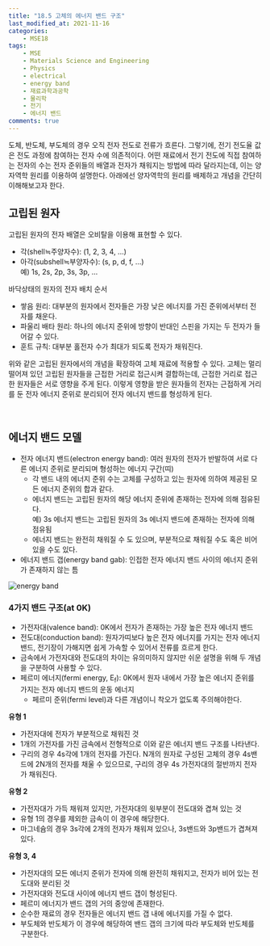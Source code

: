 ```yaml
---
title: "18.5 고체의 에너지 밴드 구조"
last_modified_at: 2021-11-16
categories:
    - MSE18
tags:
    - MSE
    - Materials Science and Engineering
    - Physics
    - electrical
    - energy band
    - 재료과학과공학
    - 물리학
    - 전기
    - 에너지 밴드
comments: true
---
```


도체, 반도체, 부도체의 경우 오직 전자 전도로 전류가 흐른다. 그렇기에, 전기 전도율 값은 전도 과정에 참여하는 전자 수에 의존적이다. 어떤 재료에서 전기 전도에 직접 참여하는 전자의 수는 전자 준위들의 배열과 전자가 채워지는 방법에 따라 달라지는데, 이는 양자역학 원리를 이용하여 설명한다. 아래에선 양자역학의 원리를 배제하고 개념을 간단히 이해해보고자 한다.

<h2>고립된 원자</h2>

고립된 원자의 전자 배열은 오비탈을 이용해 표현할 수 있다.

- 각(shell≒주양자수): (1, 2, 3, 4, ...)
- 아각(subshell≒부양자수): (s, p, d, f, ...)\
예) 1s, 2s, 2p, 3s, 3p, ...

바닥상태의 원자의 전자 배치 순서

- 쌓음 원리: 대부분의 원자에서 전자들은 가장 낮은 에너지를 가진 준위에서부터 전자를 채운다.
- 파울리 배타 원리: 하나의 에너지 준위에 방향이 반대인 스핀을 가지는 두 전자가 들어갈 수 있다.
- 훈트 규칙: 대부분 홀전자 수가 최대가 되도록 전자가 채워진다.

위와 같은 고립된 원자에서의 개념을 확장하여 고체 재료에 적용할 수 있다. 고체는 멀리 떨어져 있던 고립된 원자들을 근접한 거리로 접근시켜 결합하는데, 근접한 거리로 접근한 원자들은 서로 영향을 주게 된다. 이렇게 영향을 받은 원자들의 전자는 근접하게 거리를 둔 전자 에너지 준위로 분리되어 전자 에너지 밴드를 형성하게 된다.

<br/>

<h2>에너지 밴드 모델</h2>

- 전자 에너지 밴드(electron energy band): 여러 원자의 전자가 반발하여 서로 다른 에너지 준위로 분리되며 형성하는 에너지 구간(띠)
    - 각 밴드 내의 에너지 준위 수는 고체를 구성하고 있는 원자에 의하여 제공된 모든 에너지 준위의 합과 같다.
    - 에너지 밴드는 고립된 원자의 해당 에너지 준위에 존재하는 전자에 의해 점유된다.\
    예) 3s 에너지 밴드는 고립된 원자의 3s 에너지 밴드에 존재하는 전자에 의해 점유됨
    - 에너지 밴드는 완전히 채워질 수 도 있으며, 부분적으로 채워질 수도 혹은 비어있을 수도 있다.
- 에너지 밴드 갭(energy band gab): 인접한 전자 에너지 밴드 사이의 에너지 준위가 존재하지 않는 틈

![energy band](https://user-images.githubusercontent.com/79562050/142149117-895b3f8f-043e-4b8c-93ad-f07da5031a83.jpg)

<h3>4가지 밴드 구조(at 0K)</h3>

- 가전자대(valence band): 0K에서 전자가 존재하는 가장 높은 전자 에너지 밴드
- 전도대(conduction band): 원자가띠보다 높은 전자 에너지를 가지는 전자 에너지 밴드, 전기장이 가해지면 쉽게 가속할 수 있어서 전류를 흐르게 한다.
- 금속에서 가전자대와 전도대의 차이는 유의미하지 않지만 쉬운 설명을 위해 두 개념을 구분하여 사용할 수 있다.
- 페르미 에너지(fermi energy, E<sub>f</sub>): 0K에서 원자 내에서 가장 높은 에너지 준위를 가지는 전자 에너지 밴드의 운동 에너지
    - 페르미 준위(fermi level)과 다른 개념이니 착오가 없도록 주의해야한다.

**유형 1**
- 가전자대에 전자가 부분적으로 채워진 것
- 1개의 가전자를 가진 금속에서 전형적으로 이와 같은 에너지 밴드 구조를 나타낸다.
- 구리의 경우 4s각에 1개의 전자를 가진다. N개의 원자로 구성된 고체의 경우 4s밴드에 2N개의 전자를 채울 수 있으므로, 구리의 경우 4s 가전자대의 절반까지 전자가 채워진다.

**유형 2**
- 가전자대가 가득 채워져 있지만, 가전자대의 윗부분이 전도대와 겹쳐 있는 것
- 유형 1의 경우를 제외한 금속이 이 경우에 해당한다.
- 마그네슘의 경우 3s각에 2개의 전자가 채워져 있으나, 3s밴드와 3p밴드가 겹쳐져있다.

**유형 3, 4**
- 가전자대의 모든 에너지 준위가 전자에 의해 완전히 채워지고, 전자가 비어 있는 전도대와 분리된 것
- 가전자대와 전도대 사이에 에너지 밴드 갭이 형성된다.
- 페르미 에너지가 밴드 갭의 거의 중앙에 존재한다.
- 순수한 재료의 경우 전자들은 에너지 밴드 갭 내에 에너지를 가질 수 없다.
- 부도체와 반도체가 이 경우에 해당하여 밴드 갭의 크기에 따라 부도체와 반도체를 구분한다.
